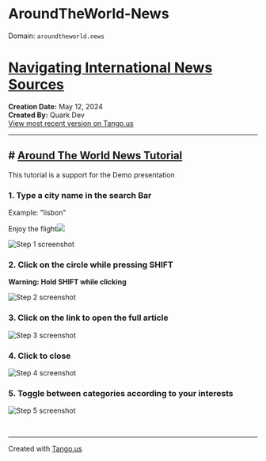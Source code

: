 # AroundTheWorld-News

Domain: `aroundtheworld.news`


# [Navigating International News Sources](https://app.tango.us/app/workflow/043909cf-76a7-49e6-b688-dcb233c0af76?utm_source=markdown&utm_medium=markdown&utm_campaign=workflow%20export%20links)

__Creation Date:__ May 12, 2024  
__Created By:__ Quark Dev  
[View most recent version on Tango.us](https://app.tango.us/app/workflow/043909cf-76a7-49e6-b688-dcb233c0af76?utm_source=markdown&utm_medium=markdown&utm_campaign=workflow%20export%20links)



***




## # [Around The World News Tutorial](http://localhost:3000/)
This tutorial is a support for the Demo presentation


### 1. Type a city name in the search Bar

Example: "lisbon"

Enjoy the flight![](https://cdn.jsdelivr.net/npm/emoji-datasource-apple/img/apple/64/2708-fe0f.png)

![Step 1 screenshot](https://images.tango.us/workflows/043909cf-76a7-49e6-b688-dcb233c0af76/steps/b2fced44-c202-4251-9f1e-3d9501f2d509/63d36939-1008-4f4a-a1c2-64cf5eb9ccb0.png?crop=focalpoint&fit=crop&fp-x=0.8387&fp-y=0.0315&fp-z=2.8375&w=1200&border=2%2CF4F2F7&border-radius=8%2C8%2C8%2C8&border-radius-inner=8%2C8%2C8%2C8&blend-align=bottom&blend-mode=normal&blend-x=0&blend-w=1200&blend64=aHR0cHM6Ly9pbWFnZXMudGFuZ28udXMvc3RhdGljL21hZGUtd2l0aC10YW5nby13YXRlcm1hcmstdjIucG5n&mark-x=215&mark-y=13&m64=aHR0cHM6Ly9pbWFnZXMudGFuZ28udXMvc3RhdGljL2JsYW5rLnBuZz9tYXNrPWNvcm5lcnMmYm9yZGVyPTYlMkNGRjc0NDImdz04NzEmaD0xMjYmZml0PWNyb3AmY29ybmVyLXJhZGl1cz0xMA%3D%3D)


### 2. Click on the circle while pressing SHIFT

**Warning: Hold SHIFT while clicking**

![Step 2 screenshot](https://images.tango.us/workflows/043909cf-76a7-49e6-b688-dcb233c0af76/steps/740fe1b8-c99e-410a-ae94-2208a8537881/3c2c3f6a-d84c-4633-b8b2-261cca34fb5f.png?crop=focalpoint&fit=crop&fp-x=0.5041&fp-y=0.4749&fp-z=3.8695&w=1200&border=2%2CF4F2F7&border-radius=8%2C8%2C8%2C8&border-radius-inner=8%2C8%2C8%2C8&blend-align=bottom&blend-mode=normal&blend-x=0&blend-w=1200&blend64=aHR0cHM6Ly9pbWFnZXMudGFuZ28udXMvc3RhdGljL21hZGUtd2l0aC10YW5nby13YXRlcm1hcmstdjIucG5n)


### 3. Click on the link to open the full article
![Step 3 screenshot](https://images.tango.us/workflows/043909cf-76a7-49e6-b688-dcb233c0af76/steps/b26c9f36-863d-4e41-b4ab-2f70b5d864d0/0771471b-5a43-4fb9-9819-bc27a2730966.png?crop=focalpoint&fit=crop&fp-x=0.4995&fp-y=0.5046&fp-z=1.2110&w=1200&border=2%2CF4F2F7&border-radius=8%2C8%2C8%2C8&border-radius-inner=8%2C8%2C8%2C8&blend-align=bottom&blend-mode=normal&blend-x=0&blend-w=1200&blend64=aHR0cHM6Ly9pbWFnZXMudGFuZ28udXMvc3RhdGljL21hZGUtd2l0aC10YW5nby13YXRlcm1hcmstdjIucG5n&mark-x=127&mark-y=403&m64=aHR0cHM6Ly9pbWFnZXMudGFuZ28udXMvc3RhdGljL2JsYW5rLnBuZz9tYXNrPWNvcm5lcnMmYm9yZGVyPTYlMkNGRjc0NDImdz05NDUmaD00MyZmaXQ9Y3JvcCZjb3JuZXItcmFkaXVzPTEw)


### 4. Click to close
![Step 4 screenshot](https://images.tango.us/workflows/043909cf-76a7-49e6-b688-dcb233c0af76/steps/88b7e04b-7c75-4a6c-82db-2605efed31bd/2614d25f-17ca-4313-83e3-64810bace180.png?crop=focalpoint&fit=crop&fp-x=0.1891&fp-y=0.4692&fp-z=2.8587&w=1200&border=2%2CF4F2F7&border-radius=8%2C8%2C8%2C8&border-radius-inner=8%2C8%2C8%2C8&blend-align=bottom&blend-mode=normal&blend-x=0&blend-w=1200&blend64=aHR0cHM6Ly9pbWFnZXMudGFuZ28udXMvc3RhdGljL21hZGUtd2l0aC10YW5nby13YXRlcm1hcmstdjIucG5n&mark-x=549&mark-y=364&m64=aHR0cHM6Ly9pbWFnZXMudGFuZ28udXMvc3RhdGljL2JsYW5rLnBuZz9tYXNrPWNvcm5lcnMmYm9yZGVyPTYlMkNGRjc0NDImdz0xMDImaD0xMjEmZml0PWNyb3AmY29ybmVyLXJhZGl1cz0xMA%3D%3D)


### 5. Toggle between categories according to your interests
![Step 5 screenshot](https://images.tango.us/workflows/043909cf-76a7-49e6-b688-dcb233c0af76/steps/dd624012-8dfe-4061-b89d-e06ed7ac374d/3e0bfff6-2037-4587-af63-3a682e591b71.png?crop=focalpoint&fit=crop&fp-x=0.0561&fp-y=0.4299&fp-z=2.4708&w=1200&border=2%2CF4F2F7&border-radius=8%2C8%2C8%2C8&border-radius-inner=8%2C8%2C8%2C8&blend-align=bottom&blend-mode=normal&blend-x=0&blend-w=1200&blend64=aHR0cHM6Ly9pbWFnZXMudGFuZ28udXMvc3RhdGljL21hZGUtd2l0aC10YW5nby13YXRlcm1hcmstdjIucG5n&mark-x=11&mark-y=369&m64=aHR0cHM6Ly9pbWFnZXMudGFuZ28udXMvc3RhdGljL2JsYW5rLnBuZz9tYXNrPWNvcm5lcnMmYm9yZGVyPTYlMkNGRjc0NDImdz0zMTEmaD0xMTAmZml0PWNyb3AmY29ybmVyLXJhZGl1cz0xMA%3D%3D)

<br/>

***
Created with [Tango.us](https://tango.us?utm_source=markdown&utm_medium=markdown&utm_campaign=workflow%20export%20links)